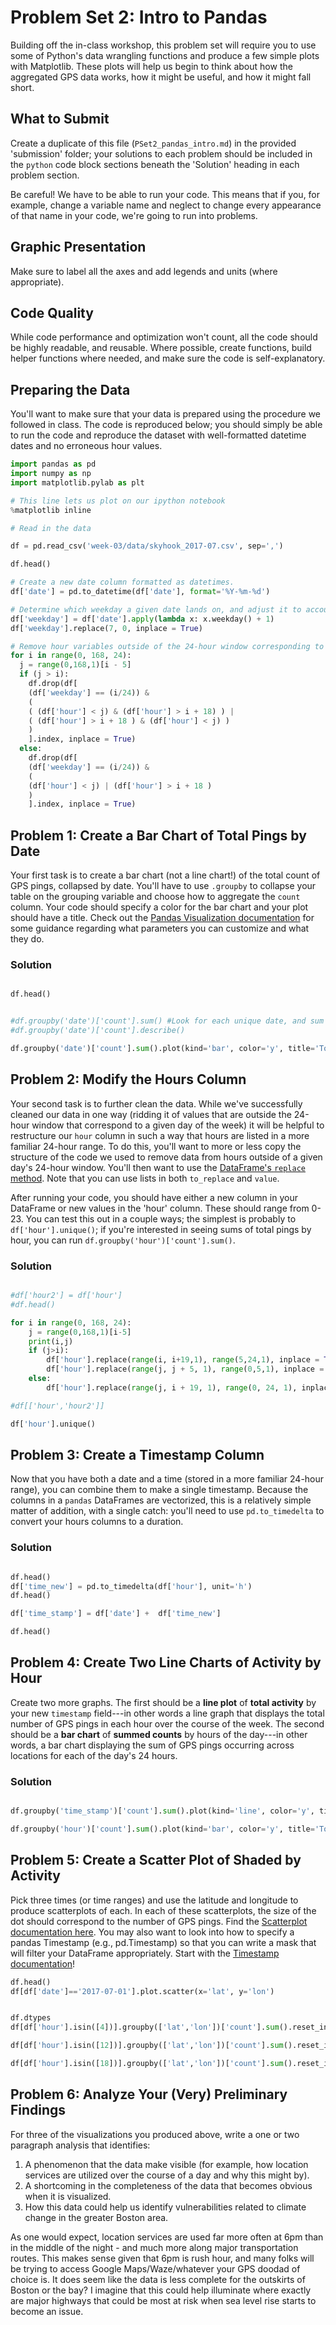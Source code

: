 # Problem Set 2: Intro to Pandas

Building off the in-class workshop, this problem set will require you to use some of Python's data wrangling functions and produce a few simple plots with Matplotlib. These plots will help us begin to think about how the aggregated GPS data works, how it might be useful, and how it might fall short.

## What to Submit

Create a duplicate of this file (`PSet2_pandas_intro.md`) in the provided 'submission' folder; your solutions to each problem should be included in the `python` code block sections beneath the 'Solution' heading in each problem section.

Be careful! We have to be able to run your code. This means that if you, for example, change a variable name and neglect to change every appearance of that name in your code, we're going to run into problems.

## Graphic Presentation

Make sure to label all the axes and add legends and units (where appropriate).

## Code Quality

While code performance and optimization won't count, all the code should be highly readable, and reusable. Where possible, create functions, build helper functions where needed, and make sure the code is self-explanatory.

## Preparing the Data

You'll want to make sure that your data is prepared using the procedure we followed in class. The code is reproduced below; you should simply be able to run the code and reproduce the dataset with well-formatted datetime dates and no erroneous hour values.

```python
import pandas as pd
import numpy as np
import matplotlib.pylab as plt

# This line lets us plot on our ipython notebook
%matplotlib inline

# Read in the data

df = pd.read_csv('week-03/data/skyhook_2017-07.csv', sep=',')

df.head()

# Create a new date column formatted as datetimes.
df['date'] = pd.to_datetime(df['date'], format='%Y-%m-%d')

# Determine which weekday a given date lands on, and adjust it to account for the fact that '0' in our hours field corresponds to Sunday, but .weekday() returns 0 for Monday.
df['weekday'] = df['date'].apply(lambda x: x.weekday() + 1)
df['weekday'].replace(7, 0, inplace = True)

# Remove hour variables outside of the 24-hour window corresponding to the day of the week a given date lands on.
for i in range(0, 168, 24):
  j = range(0,168,1)[i - 5]
  if (j > i):
    df.drop(df[
    (df['weekday'] == (i/24)) &
    (
    ( (df['hour'] < j) & (df['hour'] > i + 18) ) |
    ( (df['hour'] > i + 18 ) & (df['hour'] < j) )
    )
    ].index, inplace = True)
  else:
    df.drop(df[
    (df['weekday'] == (i/24)) &
    (
    (df['hour'] < j) | (df['hour'] > i + 18 )
    )
    ].index, inplace = True)
```

## Problem 1: Create a Bar Chart of Total Pings by Date

Your first task is to create a bar chart (not a line chart!) of the total count of GPS pings, collapsed by date. You'll have to use `.groupby` to collapse your table on the grouping variable and choose how to aggregate the `count` column. Your code should specify a color for the bar chart and your plot should have a title. Check out the [Pandas Visualization documentation](https://pandas.pydata.org/pandas-docs/stable/visualization.html) for some guidance regarding what parameters you can customize and what they do.

### Solution

```python

df.head()


#df.groupby('date')['count'].sum() #Look for each unique date, and sum all the counts for each.
#df.groupby('date')['count'].describe()

df.groupby('date')['count'].sum().plot(kind='bar', color='y', title='Total Pings by Date')
```

## Problem 2: Modify the Hours Column

Your second task is to further clean the data. While we've successfully cleaned our data in one way (ridding it of values that are outside the 24-hour window that correspond to a given day of the week) it will be helpful to restructure our `hour` column in such a way that hours are listed in a more familiar 24-hour range. To do this, you'll want to more or less copy the structure of the code we used to remove data from hours outside of a given day's 24-hour window. You'll then want to use the [DataFrame's `replace` method](https://pandas.pydata.org/pandas-docs/stable/generated/pandas.DataFrame.replace.html). Note that you can use lists in both `to_replace` and `value`.

After running your code, you should have either a new column in your DataFrame or new values in the 'hour' column. These should range from 0-23. You can test this out in a couple ways; the simplest is probably to `df['hour'].unique()`; if you're interested in seeing sums of total pings by hour, you can run `df.groupby('hour')['count'].sum()`.

### Solution

```python

#df['hour2'] = df['hour']
#df.head()

for i in range(0, 168, 24):
    j = range(0,168,1)[i-5]
    print(i,j)
    if (j>i):
        df['hour'].replace(range(i, i+19,1), range(5,24,1), inplace = True)
        df['hour'].replace(range(j, j + 5, 1), range(0,5,1), inplace = True)
    else:
        df['hour'].replace(range(j, i + 19, 1), range(0, 24, 1), inplace = True)

#df[['hour','hour2']]

df['hour'].unique()


```

## Problem 3: Create a Timestamp Column

Now that you have both a date and a time (stored in a more familiar 24-hour range), you can combine them to make a single timestamp. Because the columns in a `pandas` DataFrames are vectorized, this is a relatively simple matter of addition, with a single catch: you'll need to use `pd.to_timedelta` to convert your hours columns to a duration.

### Solution

```python

df.head()
df['time_new'] = pd.to_timedelta(df['hour'], unit='h')
df.head()

df['time_stamp'] = df['date'] +  df['time_new']

df.head()
```

## Problem 4: Create Two Line Charts of Activity by Hour

Create two more graphs. The first should be a **line plot** of **total activity** by your new `timestamp` field---in other words a line graph that displays the total number of GPS pings in each hour over the course of the week. The second should be a **bar chart** of **summed counts** by hours of the day---in other words, a bar chart displaying the sum of GPS pings occurring across locations for each of the day's 24 hours.

### Solution

```python

df.groupby('time_stamp')['count'].sum().plot(kind='line', color='y', title='Total Pings by Hour Over Time')

df.groupby('hour')['count'].sum().plot(kind='bar', color='y', title='Total Pings by Hour')
```

## Problem 5: Create a Scatter Plot of Shaded by Activity

Pick three times (or time ranges) and use the latitude and longitude to produce scatterplots of each. In each of these scatterplots, the size of the dot should correspond to the number of GPS pings. Find the [Scatterplot documentation here](http://pandas.pydata.org/pandas-docs/version/0.19.1/visualization.html#scatter-plot). You may also want to look into how to specify a pandas Timestamp (e.g., pd.Timestamp) so that you can write a mask that will filter your DataFrame appropriately. Start with the [Timestamp documentation](https://pandas.pydata.org/pandas-docs/stable/timeseries.html#timestamps-vs-time-spans)!

```python
df.head()
df[df['date']=='2017-07-01'].plot.scatter(x='lat', y='lon')


df.dtypes
df[df['hour'].isin([4])].groupby(['lat','lon'])['count'].sum().reset_index().plot.scatter(x='lon', y='lat', s=df['count']/3000, title='GPS pings by location in at 4am')

df[df['hour'].isin([12])].groupby(['lat','lon'])['count'].sum().reset_index().plot.scatter(x='lon', y='lat', s=df['count']/3000, title='GPS pings by location at noon')

df[df['hour'].isin([18])].groupby(['lat','lon'])['count'].sum().reset_index().plot.scatter(x='lon', y='lat', s=df['count']/3000, title='GPS pings by location at 6pm')
```

## Problem 6: Analyze Your (Very) Preliminary Findings

For three of the visualizations you produced above, write a one or two paragraph analysis that identifies:

1. A phenomenon that the data make visible (for example, how location services are utilized over the course of a day and why this might by).
2. A shortcoming in the completeness of the data that becomes obvious when it is visualized.
3. How this data could help us identify vulnerabilities related to climate change in the greater Boston area.

As one would expect, location services are used far more often at 6pm than in the middle of the night - and much more along major transportation routes. This makes sense given that 6pm is rush hour, and many folks will be trying to access Google Maps/Waze/whatever your GPS doodad of choice is. It does seem like the data is less complete for the outskirts of Boston or the bay? I imagine that this could help illuminate where exactly are major highways that could be most at risk when sea level rise starts to become an issue.
